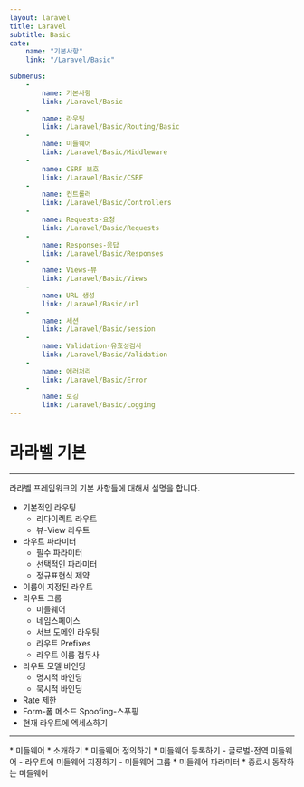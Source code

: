 ```yaml
---
layout: laravel
title: Laravel
subtitle: Basic
cate:
    name: "기본사항"
    link: "/Laravel/Basic"

submenus:
    -
        name: 기본사항
        link: /Laravel/Basic
    -
        name: 라우팅
        link: /Laravel/Basic/Routing/Basic
    -
        name: 미들웨어
        link: /Laravel/Basic/Middleware
    -
        name: CSRF 보호
        link: /Laravel/Basic/CSRF
    -
        name: 컨트롤러
        link: /Laravel/Basic/Controllers
    -
        name: Requests-요청
        link: /Laravel/Basic/Requests
    -
        name: Responses-응답
        link: /Laravel/Basic/Responses
    -
        name: Views-뷰
        link: /Laravel/Basic/Views
    -
        name: URL 생성
        link: /Laravel/Basic/url
    -
        name: 세션
        link: /Laravel/Basic/session
    -
        name: Validation-유효성검사
        link: /Laravel/Basic/Validation
    -
        name: 에러처리
        link: /Laravel/Basic/Error
    -
        name: 로깅
        link: /Laravel/Basic/Logging
---
```


# 라라벨 기본
---
라라벨 프레임워크의 기본 사항들에 대해서 설명을 합니다.

* 기본적인 라우팅
    - 리다이렉트 라우트
    - 뷰-View 라우트
* 라우트 파라미터
    - 필수 파라미터
    - 선택적인 파라미터
    - 정규표현식 제약
* 이름이 지정된 라우트
* 라우트 그룹
    - 미들웨어
    - 네임스페이스
    - 서브 도메인 라우팅
    - 라우트 Prefixes
    - 라우트 이름 접두사
* 라우트 모델 바인딩
    - 명시적 바인딩
    - 묵시적 바인딩
* Rate 제한
* Form-폼 메소드 Spoofing-스푸핑
* 현재 라우트에 엑세스하기

<hr>
* 미들웨어
* 소개하기
* 미들웨어 정의하기
* 미들웨어 등록하기
    - 글로벌-전역 미들웨어
    - 라우트에 미들웨어 지정하기
    - 미들웨어 그룹
* 미들웨어 파라미터
* 종료시 동작하는 미들웨어


